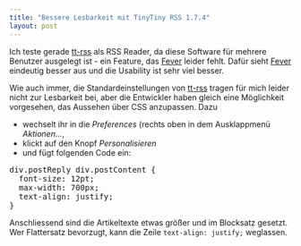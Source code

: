 ```yaml
---
title: "Bessere Lesbarkeit mit TinyTiny RSS 1.7.4"
layout: post
---
```

Ich teste gerade [tt-rss][0] als RSS Reader, da diese Software für
mehrere Benutzer ausgelegt ist - ein Feature, das [Fever][1] leider
fehlt. Dafür sieht [Fever][1] eindeutig besser aus und die Usability ist
sehr viel besser.

Wie auch immer, die Standardeinstellungen von [tt-rss][0] tragen für
mich leider nicht zur Lesbarkeit bei, aber die Entwickler haben gleich
eine Möglichkeit vorgesehen, das Aussehen über CSS anzupassen. Dazu

* wechselt ihr in die *Preferences* (rechts oben in dem Ausklappmenü *Aktionen...*,
* klickt auf den Knopf *Personalisieren*
* und fügt folgenden Code ein:

<pre class="brush: css">
div.postReply div.postContent {
  font-size: 12pt;
  max-width: 700px;
  text-align: justify;
}
</pre>

Anschliessend sind die Artikeltexte etwas größer und im Blocksatz
gesetzt. Wer Flattersatz bevorzugt, kann die Zeile `text-align:
justify;` weglassen.

[0]: http://tt-rss.org/
[1]: http://feedafever.com/

